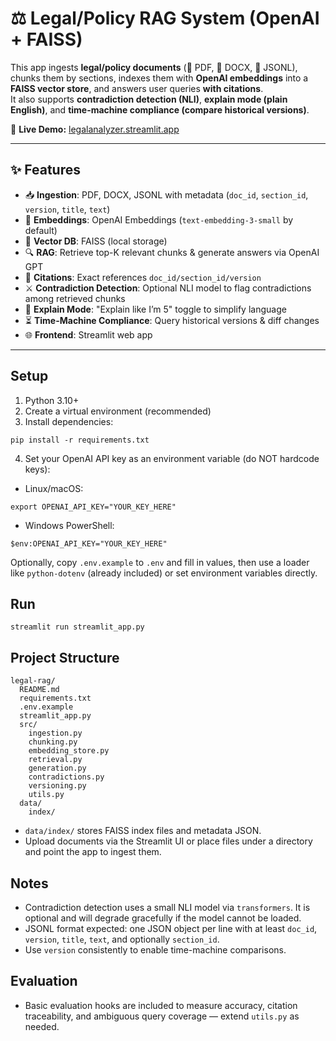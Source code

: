 # ⚖️ Legal/Policy RAG System (OpenAI + FAISS)

This app ingests **legal/policy documents** (📄 PDF, 📝 DOCX, 📑 JSONL), chunks them by sections, indexes them with **OpenAI embeddings** into a **FAISS vector store**, and answers user queries **with citations**.  
It also supports **contradiction detection (NLI)**, **explain mode (plain English)**, and **time-machine compliance (compare historical versions)**.

🚀 **Live Demo:** [legalanalyzer.streamlit.app](https://legalanalyzer.streamlit.app/)  

---

## ✨ Features
- 📥 **Ingestion**: PDF, DOCX, JSONL with metadata (`doc_id`, `section_id`, `version`, `title`, `text`)  
- 🧠 **Embeddings**: OpenAI Embeddings (`text-embedding-3-small` by default)  
- 💾 **Vector DB**: FAISS (local storage)  
- 🔍 **RAG**: Retrieve top-K relevant chunks & generate answers via OpenAI GPT  
- 📌 **Citations**: Exact references `doc_id/section_id/version`  
- ⚔️ **Contradiction Detection**: Optional NLI model to flag contradictions among retrieved chunks  
- 🧒 **Explain Mode**: "Explain like I’m 5" toggle to simplify language  
- ⏳ **Time-Machine Compliance**: Query historical versions & diff changes  
- 🌐 **Frontend**: Streamlit web app  

---

## Setup
1) Python 3.10+
2) Create a virtual environment (recommended)
3) Install dependencies:
```
pip install -r requirements.txt
```
4) Set your OpenAI API key as an environment variable (do NOT hardcode keys):
- Linux/macOS:
```
export OPENAI_API_KEY="YOUR_KEY_HERE"
```
- Windows PowerShell:
```
$env:OPENAI_API_KEY="YOUR_KEY_HERE"
```

Optionally, copy `.env.example` to `.env` and fill in values, then use a loader like `python-dotenv` (already included) or set environment variables directly.

## Run
```
streamlit run streamlit_app.py
```

## Project Structure
```
legal-rag/
  README.md
  requirements.txt
  .env.example
  streamlit_app.py
  src/
    ingestion.py
    chunking.py
    embedding_store.py
    retrieval.py
    generation.py
    contradictions.py
    versioning.py
    utils.py
  data/
    index/
```

- `data/index/` stores FAISS index files and metadata JSON.
- Upload documents via the Streamlit UI or place files under a directory and point the app to ingest them.

## Notes
- Contradiction detection uses a small NLI model via `transformers`. It is optional and will degrade gracefully if the model cannot be loaded.
- JSONL format expected: one JSON object per line with at least `doc_id`, `version`, `title`, `text`, and optionally `section_id`.
- Use `version` consistently to enable time-machine comparisons.

## Evaluation
- Basic evaluation hooks are included to measure accuracy, citation traceability, and ambiguous query coverage — extend `utils.py` as needed.
